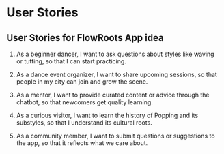 # User Stories

## User Stories for FlowRoots App idea

1. As a beginner dancer, I want to ask questions about styles like waving or tutting, so that I can start practicing.

2. As a dance event organizer, I want to share upcoming sessions, so that people in my city can join and grow the scene.

3. As a mentor, I want to provide curated content or advice through the chatbot, so that newcomers get quality learning.

4. As a curious visitor, I want to learn the history of Popping and its substyles, so that I understand its cultural roots.

5. As a community member, I want to submit questions or suggestions to the app, so that it reflects what we care about.